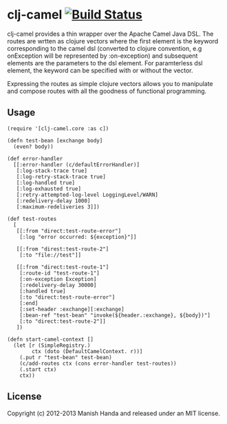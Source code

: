 # clj-camel [![Build Status](https://travis-ci.org/hmanish/clj-camel.svg?branch=master)](https://travis-ci.org/hmanish/clj-camel)

clj-camel provides a thin wrapper over the Apache Camel Java DSL. The routes are wrtten as clojure vectors
where the first element is the keyword corresponding to the camel dsl (converted to clojure convention,
e.g onException will be represented by  :on-exception) and subsequent elements are the
parameters to the dsl element. For paramterless dsl element, the keyword can be specified
with or without the vector.

Expressing the routes as simple clojure vectors allows you to manipulate and compose routes with
all the goodness of functional programming.

## Usage

    (require '[clj-camel.core :as c])

    (defn test-bean [exchange body]
      (even? body))

    (def error-handler
      [[:error-handler (c/defaultErrorHandler)]
       [:log-stack-trace true]
       [:log-retry-stack-trace true]
       [:log-handled true]
       [:log-exhausted true]
       [:retry-attempted-log-level LoggingLevel/WARN]
       [:redelivery-delay 1000]
       [:maximum-redeliveries 3]])

    (def test-routes
      [
       [[:from "direct:test-route-error"]
        [:log "error occurred: ${exception}"]]

       [[:from "direst:test-route-2"]
        [:to "file://test"]]

       [[:from "direct:test-route-1"]
        [:route-id "test-route-1"]
        [:on-exception Exception]
        [:redelivery-delay 30000]
        [:handled true]
        [:to "direct:test-route-error"]
        [:end]
        [:set-header :exchange][:exchange]
        [:bean-ref "test-bean" "invoke(${header.:exchange}, ${body})"]
        [:to "direct:test-route-2"]]
       ])

    (defn start-camel-context []
      (let [r (SimpleRegistry.)
            ctx (doto (DefaultCamelContext. r))]
        (.put r "test-bean" test-bean)
        (c/add-routes ctx (cons error-handler test-routes))
        (.start ctx)
        ctx))

## License

Copyright (c) 2012-2013 Manish Handa and released under an MIT license.
